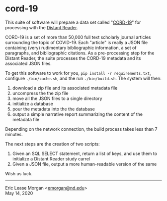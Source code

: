 # cord-19

This suite of software will prepare a data set called "[CORD-19](https://pages.semanticscholar.org/coronavirus-research)" for processing with the [Distant Reader](https://distantreader.org).

CORD-19 is a set of more than 50,000 full text scholarly journal articles surrounding the topic of COVID-19. Each "article" is really a JSON file containing (very) rudimentary bibliographic information, a set of paragraphs, and bibliographic citations. As a pre-processing step for the Distant Reader, the suite processes the CORD-19 metadata and its associated JSON files.

To get this software to work for you, `pip install -r requirements.txt`, configure `./bin/cache.sh`, and the run `./bin/build.sh`. The system will then:

   1. download a zip file and its associated metadata file
   2. uncompress the the zip file
   3. move all the JSON files to a single directory
   4. initialize a database
   5. pour the metadata into the the database
   6. output a simple narrative report summarizing the content of the metadata file

Depending on the network connection, the build process takes less than 7 minutes.
   
The next steps are the creation of two scripts:

   1. Given an SQL SELECT statement, return a list of keys, and use them to initialize a Distant Reader study carrel
   2. Given a JSON file, output a more human-readable version of the same

Wish us luck.

---  
Eric Lease Morgan &lt;emorgan@nd.edu&gt;  
May 14, 2020